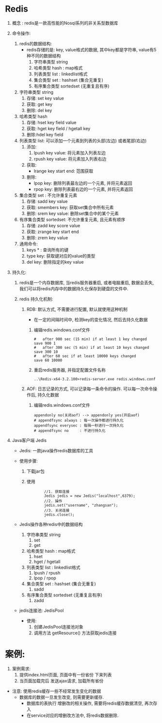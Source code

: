 # Redis

1. 概念 : redis是一款高性能的Nosql系列的非关系型数据库

2. 命令操作: 

   1. redis的数据结构:
      * redis存储的是: key, value格式的数据, 其中key都是字符串, value有5种不同的数据结构
        1. 字符串类型 string
        2. 哈希类型 hash : map格式
        3. 列表类型 list : linkedlist格式
        4. 集合类型 set : hashset (集合无重复)
        5. 有序集合类型 sortedset (无重复且有序)
   2. 字符串类型  string
      1. 存储: set key value
      2. 获取: get key
      3. 删除: del key
   3. 哈希类型 hash
      1. 存储: hset key field value 
      2. 获取: hget key field / hgetall key
      3. 删除:hdel key field 
   4. 列表类型 list: 可以添加一个元素到列表的头部(左边) 或者尾部(右边)
      1. 添加: 
         1. lpush key value: 将元素加入列表左边
         2. rpush key value: 将元素加入列表右边
      2. 获取: 
         * lrange key start end: 范围获取
      3. 删除: 
         * lpop key: 删除列表最左边的一个元素, 并将元素返回
         * rpop key: 删除列表最右边的一个元素, 并将元素返回
   5. 集合类型 set : 不允许重复元素
      1. 存储: sadd key value
      2. 获取: smembers key: 获取set集合中所有元素
      3. 删除: srem key value: 删除set集合中的某个元素
   6. 有序集合类型 sortedset: 不允许重复元素, 且元素有顺序
      1. 存储: zadd key score value
      2. 获取: zrange key start end
      3. 删除: zrem key value
   7. 通用命令: 
      1. keys * : 查询所有的键
      2. type key: 获取键对应的value的类型
      3. del key: 删除指定的key value

3. 持久化: 

   1. redis是一个内存数据库, 当redis服务器重启, 或者电脑重启, 数据会丢失, 我们可以将redis内存中的数据持久化保存到硬盘的文件中.

   2. redis 持久化机制: 

      1. RDB: 默认方式, 不需要进行配置, 默认就使用这种机制

         * 在一定的间隔时间中, 检测key的变化情况, 然后去持久化数据

         1. 编辑redis.windows.conf文件

            ```
            #   after 900 sec (15 min) if at least 1 key changed
            save 900 1 
            #   after 300 sec (5 min) if at least 10 keys changed
            save 300 10
            #   after 60 sec if at least 10000 keys changed
            save 60 10000
            ```

         2. 重启redis服务器, 并指定配置文件名称

            ```
            ..\Redis-x64-3.2.100>redis-server.exe redis.windows.conf
            ```

            

      2. AOF: 日志记录的方式, 可以记录每一条命令的操作. 可以每一次命令操作后, 持久化数据

         1. 编辑redis.windows.conf文件

            ```
            appendonly no(关闭aof) --> appendonly yes(开启aof)
            # appendfsync always : 每一次操作都进行持久化
            appendfsync everysec : 每隔一秒进行一次持久化
            # appendfsync no     : 不进行持久化 
            ```

4. Java客户端 Jedis

   * Jedis: 一款java操作redis数据库的工具

   * 使用步骤: 

     1. 下载jar包

     2. 使用

        ```
                //1. 获取连接
                Jedis jedis = new Jedis("localhost",6379);
                //2. 操作
                jedis.set("username", "zhangsan");
                //3. 关闭连接
                jedis.close();
        ```

   * Jedis操作各种redis中的数据结构

     1. 字符串类型 string
        1. set
        2. get
     2. 哈希类型 hash : map格式
        1. hset
        2. hget / hgetall
     3. 列表类型 list : linkedlist格式
        1. lpush / rpush
        2. lpop / rpop
     4. 集合类型 set : hashset (集合无重复)
        1. sadd
     5. 有序集合类型 sortedset (无重复且有序)
        1. zadd

   * jedis连接池: JedisPool

     * 使用: 
       1. 创建JedisPool连接池对象
       2. 调用方法 getResource() 方法获取jedis连接





# 案例: 

1. 案例需求: 
   1. 提供index.html页面, 页面中有一份省份 下来列表
   2. 当页面加载完后 发送ajax请求, 加载所有省份

* 注意: 使用redis缓存一些不经常发生变化的数据
  * 数据库的数据一旦发生改变, 则需要更新缓存. 
    * 数据库的表执行 增删改的相关操作, 需要将redis缓存数据清空, 再次存入
    * 在service对应的增删改方法中, 将redis数据删除. 